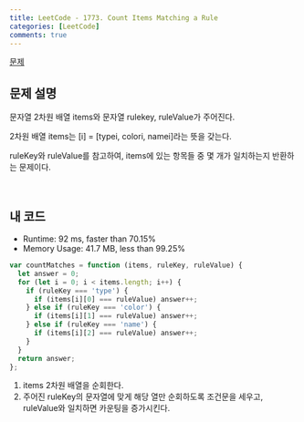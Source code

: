 ```yaml
---
title: LeetCode - 1773. Count Items Matching a Rule
categories: [LeetCode]
comments: true
---
```


[문제](https://leetcode.com/problems/count-items-matching-a-rule/)

## 문제 설명

문자열 2차원 배열 items와 문자열 rulekey, ruleValue가 주어진다.

2차원 배열 items는 [i] = [typei, colori, namei]라는 뜻을 갖는다.

ruleKey와 ruleValue를 참고하여, items에 있는 항목들 중 몇 개가 일치하는지 반환하는 문제이다.

<br>

## 내 코드

- Runtime: 92 ms, faster than 70.15%
- Memory Usage: 41.7 MB, less than 99.25%

```js
var countMatches = function (items, ruleKey, ruleValue) {
  let answer = 0;
  for (let i = 0; i < items.length; i++) {
    if (ruleKey === 'type') {
      if (items[i][0] === ruleValue) answer++;
    } else if (ruleKey === 'color') {
      if (items[i][1] === ruleValue) answer++;
    } else if (ruleKey === 'name') {
      if (items[i][2] === ruleValue) answer++;
    }
  }
  return answer;
};
```

1. items 2차원 배열을 순회한다.
2. 주어진 ruleKey의 문자열에 맞게 해당 열만 순회하도록 조건문을 세우고, ruleValue와 일치하면 카운팅을 증가시킨다.

